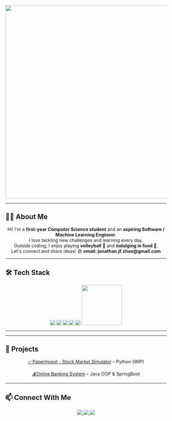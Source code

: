 <p align="center">
<img width="2436" height="602" alt="Screenshot 2025-10-20 004105" src="https://github.com/user-attachments/assets/9f4223ff-d617-4fa6-894d-9c46f5cd6b5c" />
</p>



---

## 👨‍💻 About Me
<p align="center">
Hi! I'm a <b>first-year Computer Science student</b> and an <b>aspiring Software / Machine Learning Engineer</b>.<br>
I love tackling new challenges and learning every day.<br>
Outside coding, I enjoy playing <b>volleyball</b> 🏐 and <b>indulging in food</b> 🍕.<br>
Let's connect and share ideas! 😄
  <b> email: jonathan.jf.zhao@gmail.com </b>
  
</p>

---

## 🛠️ Tech Stack
<p align="center">
  <img src="https://img.shields.io/badge/Python-3776AB?style=for-the-badge&logo=python&logoColor=white">
  <img src="https://img.shields.io/badge/Java-darkred?style=for-the-badge&logo=java&logoColor=white">
  <img src="https://img.shields.io/badge/C/C++-blue?style=for-the-badge&logo=c&logoColor=black">
  <img src="https://img.shields.io/badge/Git-black?style=for-the-badge&logo=git&logoColor=white">
  <img src="https://img.shields.io/badge/Linux-FCC624?style=for-the-badge&logo=linux&logoColor=black">
  <img src="https://img.shields.io/badge/SpringBoot-6DB33F?style=flat-square&logo=Spring&logoColor=white" width="125">
</p>

---
---

## 🌟 Projects

<p align="center">
  <a href="https://github.com/Jsofeng/PaperInvest"> 📈PaperInvest - Stock Market Simulator</a> – Python (WIP)
</p>

<p align="center">
  <a href="https://github.com/Jsofeng/Banking-System"> 💰Online Banking System</a> – Java OOP & SpringBoot
</p>


---

## 📫 Connect With Me
<p align="center">
  <a href="https://www.linkedin.com/in/jonathan-zhao-74a901357/">
    <img src="https://img.shields.io/badge/LinkedIn-0077B5?style=for-the-badge&logo=linkedin&logoColor=white" style="border:none;">
  </a>
  <a href="https://x.com/Saguwufy">
    <img src="https://img.shields.io/badge/X-000000?style=for-the-badge&logo=X&logoColor=white" style="border:none;">
  </a>
  <a href="mailto:jonathan.jf.zhao@gmail.com">
    <img src="https://img.shields.io/badge/-Gmail-darkred?style=for-the-badge&logo=gmail&logoColor=white" style="border:none;">
  </a>
</p>

